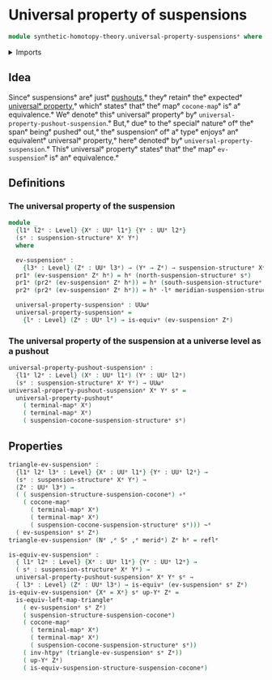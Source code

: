 # Universal property of suspensions

```agda
module synthetic-homotopy-theory.universal-property-suspensionsᵉ where
```

<details><summary>Imports</summary>

```agda
open import foundation.constant-mapsᵉ
open import foundation.dependent-pair-typesᵉ
open import foundation.equivalencesᵉ
open import foundation.function-typesᵉ
open import foundation.homotopiesᵉ
open import foundation.identity-typesᵉ
open import foundation.unit-typeᵉ
open import foundation.universe-levelsᵉ
open import foundation.whiskering-homotopies-compositionᵉ

open import synthetic-homotopy-theory.cocones-under-spansᵉ
open import synthetic-homotopy-theory.suspension-structuresᵉ
open import synthetic-homotopy-theory.universal-property-pushoutsᵉ
```

</details>

## Idea

Sinceᵉ suspensionsᵉ areᵉ justᵉ [pushouts](synthetic-homotopy-theory.pushouts.md),ᵉ
theyᵉ retainᵉ theᵉ expectedᵉ
[universalᵉ property](synthetic-homotopy-theory.universal-property-pushouts.md),ᵉ
whichᵉ statesᵉ thatᵉ theᵉ mapᵉ `cocone-map`ᵉ isᵉ aᵉ equivalence.ᵉ Weᵉ denoteᵉ thisᵉ
universalᵉ propertyᵉ byᵉ `universal-property-pushout-suspension`.ᵉ But,ᵉ dueᵉ to theᵉ
specialᵉ natureᵉ ofᵉ theᵉ spanᵉ beingᵉ pushedᵉ out,ᵉ theᵉ suspensionᵉ ofᵉ aᵉ typeᵉ enjoysᵉ anᵉ
equivalentᵉ universalᵉ property,ᵉ hereᵉ denotedᵉ byᵉ `universal-property-suspension`.ᵉ
Thisᵉ universalᵉ propertyᵉ statesᵉ thatᵉ theᵉ mapᵉ `ev-suspension`ᵉ isᵉ anᵉ equivalence.ᵉ

## Definitions

### The universal property of the suspension

```agda
module _
  {l1ᵉ l2ᵉ : Level} {Xᵉ : UUᵉ l1ᵉ} {Yᵉ : UUᵉ l2ᵉ}
  (sᵉ : suspension-structureᵉ Xᵉ Yᵉ)
  where

  ev-suspensionᵉ :
    {l3ᵉ : Level} (Zᵉ : UUᵉ l3ᵉ) → (Yᵉ → Zᵉ) → suspension-structureᵉ Xᵉ Zᵉ
  pr1ᵉ (ev-suspensionᵉ Zᵉ hᵉ) = hᵉ (north-suspension-structureᵉ sᵉ)
  pr1ᵉ (pr2ᵉ (ev-suspensionᵉ Zᵉ hᵉ)) = hᵉ (south-suspension-structureᵉ sᵉ)
  pr2ᵉ (pr2ᵉ (ev-suspensionᵉ Zᵉ hᵉ)) = hᵉ ·lᵉ meridian-suspension-structureᵉ sᵉ

  universal-property-suspensionᵉ : UUωᵉ
  universal-property-suspensionᵉ =
    {lᵉ : Level} (Zᵉ : UUᵉ lᵉ) → is-equivᵉ (ev-suspensionᵉ Zᵉ)
```

### The universal property of the suspension at a universe level as a pushout

```agda
universal-property-pushout-suspensionᵉ :
  {l1ᵉ l2ᵉ : Level} (Xᵉ : UUᵉ l1ᵉ) (Yᵉ : UUᵉ l2ᵉ)
  (sᵉ : suspension-structureᵉ Xᵉ Yᵉ) → UUωᵉ
universal-property-pushout-suspensionᵉ Xᵉ Yᵉ sᵉ =
  universal-property-pushoutᵉ
    ( terminal-mapᵉ Xᵉ)
    ( terminal-mapᵉ Xᵉ)
    ( suspension-cocone-suspension-structureᵉ sᵉ)
```

## Properties

```agda
triangle-ev-suspensionᵉ :
  {l1ᵉ l2ᵉ l3ᵉ : Level} {Xᵉ : UUᵉ l1ᵉ} {Yᵉ : UUᵉ l2ᵉ} →
  (sᵉ : suspension-structureᵉ Xᵉ Yᵉ) →
  (Zᵉ : UUᵉ l3ᵉ) →
  ( ( suspension-structure-suspension-coconeᵉ) ∘ᵉ
    ( cocone-mapᵉ
      ( terminal-mapᵉ Xᵉ)
      ( terminal-mapᵉ Xᵉ)
      ( suspension-cocone-suspension-structureᵉ sᵉ))) ~ᵉ
  ( ev-suspensionᵉ sᵉ Zᵉ)
triangle-ev-suspensionᵉ (Nᵉ ,ᵉ Sᵉ ,ᵉ meridᵉ) Zᵉ hᵉ = reflᵉ

is-equiv-ev-suspensionᵉ :
  { l1ᵉ l2ᵉ : Level} {Xᵉ : UUᵉ l1ᵉ} {Yᵉ : UUᵉ l2ᵉ} →
  ( sᵉ : suspension-structureᵉ Xᵉ Yᵉ) →
  universal-property-pushout-suspensionᵉ Xᵉ Yᵉ sᵉ →
  { l3ᵉ : Level} (Zᵉ : UUᵉ l3ᵉ) → is-equivᵉ (ev-suspensionᵉ sᵉ Zᵉ)
is-equiv-ev-suspensionᵉ {Xᵉ = Xᵉ} sᵉ up-Yᵉ Zᵉ =
  is-equiv-left-map-triangleᵉ
    ( ev-suspensionᵉ sᵉ Zᵉ)
    ( suspension-structure-suspension-coconeᵉ)
    ( cocone-mapᵉ
      ( terminal-mapᵉ Xᵉ)
      ( terminal-mapᵉ Xᵉ)
      ( suspension-cocone-suspension-structureᵉ sᵉ))
    ( inv-htpyᵉ (triangle-ev-suspensionᵉ sᵉ Zᵉ))
    ( up-Yᵉ Zᵉ)
    ( is-equiv-suspension-structure-suspension-coconeᵉ)
```
